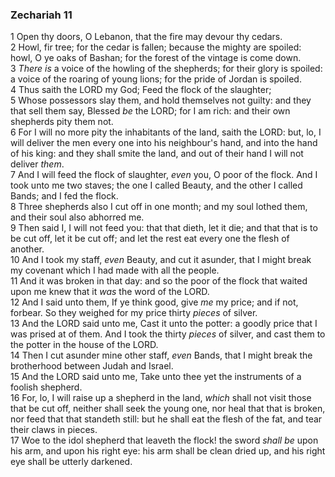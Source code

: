 ### Zechariah 11

1 Open thy doors, O Lebanon, that the fire may devour thy cedars.  
2 Howl, fir tree; for the cedar is fallen; because the mighty are spoiled: howl, O ye oaks of Bashan; for the forest of the vintage is come down.  
3 *There is* a voice of the howling of the shepherds; for their glory is spoiled: a voice of the roaring of young lions; for the pride of Jordan is spoiled.  
4 Thus saith the LORD my God; Feed the flock of the slaughter;  
5 Whose possessors slay them, and hold themselves not guilty: and they that sell them say, Blessed *be* the LORD; for I am rich: and their own shepherds pity them not.  
6 For I will no more pity the inhabitants of the land, saith the LORD: but, lo, I will deliver the men every one into his neighbour's hand, and into the hand of his king: and they shall smite the land, and out of their hand I will not deliver *them*.  
7 And I will feed the flock of slaughter, *even* you, O poor of the flock. And I took unto me two staves; the one I called Beauty, and the other I called Bands; and I fed the flock.  
8 Three shepherds also I cut off in one month; and my soul lothed them, and their soul also abhorred me.  
9 Then said I, I will not feed you: that that dieth, let it die; and that that is to be cut off, let it be cut off; and let the rest eat every one the flesh of another.  
10 And I took my staff, *even* Beauty, and cut it asunder, that I might break my covenant which I had made with all the people.  
11 And it was broken in that day: and so the poor of the flock that waited upon me knew that it *was* the word of the LORD.  
12 And I said unto them, If ye think good, give *me* my price; and if not, forbear. So they weighed for my price thirty *pieces* of silver.  
13 And the LORD said unto me, Cast it unto the potter: a goodly price that I was prised at of them. And I took the thirty *pieces* of silver, and cast them to the potter in the house of the LORD.  
14 Then I cut asunder mine other staff, *even* Bands, that I might break the brotherhood between Judah and Israel.  
15 And the LORD said unto me, Take unto thee yet the instruments of a foolish shepherd.  
16 For, lo, I will raise up a shepherd in the land, *which* shall not visit those that be cut off, neither shall seek the young one, nor heal that that is broken, nor feed that that standeth still: but he shall eat the flesh of the fat, and tear their claws in pieces.  
17 Woe to the idol shepherd that leaveth the flock! the sword *shall be* upon his arm, and upon his right eye: his arm shall be clean dried up, and his right eye shall be utterly darkened.  
